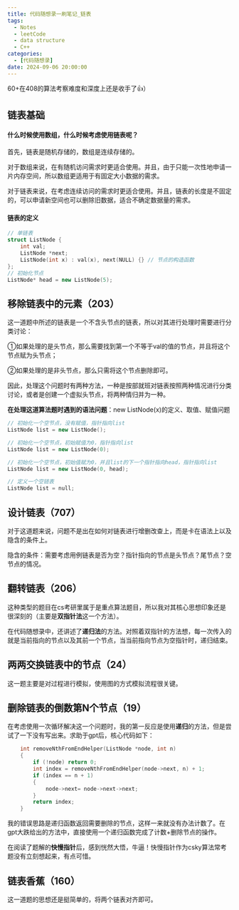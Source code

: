```yaml
---
title: 代码随想录一刷笔记_链表
tags: 
  - Notes
  - leetCode
  - data structure
  - C++
categories: 
  - [代码随想录]
date: 2024-09-06 20:00:00
---
```


60+在408的算法考察难度和深度上还是收手了👍）

<!-- more -->

## 链表基础

#### 什么时候使用数组，什么时候考虑使用链表呢？

首先，链表是随机存储的，数组是连续存储的。

对于数组来说，在有随机访问需求时更适合使用。并且，由于只能一次性地申请一片内存空间，所以数组更适用于有固定大小数据的需求。

对于链表来说，在考虑连续访问的需求时更适合使用。并且，链表的长度是不固定的，可以申请新空间也可以删除旧数据，适合不确定数据量的需求。

#### 链表的定义

```c++
// 单链表
struct ListNode {
    int val;
    ListNode *next;
    ListNode(int x) : val(x), next(NULL) {} // 节点的构造函数
};
// 初始化节点
ListNode* head = new ListNode(5);
```

## 移除链表中的元素（203）

这一道题中所述的链表是一个不含头节点的链表，所以对其进行处理时需要进行分类讨论：

①如果处理的是头节点，那么需要找到第一个不等于val的值的节点，并且将这个节点赋为头节点；

②如果处理的是非头节点，那么只需将这个节点删除即可。

因此，处理这个问题时有两种方法，一种是按部就班对链表按照两种情况进行分类讨论，或者是创建一个虚拟头节点，将两种情归并为一种。

**在处理这道算法题时遇到的语法问题**：new ListNode(x)的定义、取值、赋值问题

```c++
// 初始化一个空节点，没有赋值，指针指向list
ListNode list = new ListNode();

// 初始化一个空节点，初始赋值为0，指针指向list
ListNode list = new ListNode(0);

// 初始化一个空节点，初始值赋为0，并且list的下一个指针指向head，指针指向list
ListNode list = new ListNode(0, head);

// 定义一个空链表
ListNode list = null;
```

## 设计链表（707）

对于这道题来说，问题不是出在如何对链表进行增删改查上，而是卡在语法上以及隐含的条件上。

隐含的条件：需要考虑用例链表是否为空？指针指向的节点是头节点？尾节点？空节点的情况。

## 翻转链表（206）

这种类型的题目在cs考研里属于是重点算法题目，所以我对其核心思想印象还是很深刻的（主要是**双指针法**这一个方法）。

在代码随想录中，还讲述了**递归法**的方法。对照着双指针的方法想，每一次传入的就是当前指向的节点以及其前一个节点，当当前指向节点为空指针时，递归结束。

## 两两交换链表中的节点（24）

这一题主要是对过程进行模拟，使用图的方式模拟流程很关键。

## 删除链表的倒数第N个节点（19）

在考虑使用一次循环解决这一个问题时，我的第一反应是使用**递归**的方法，但是尝试了一下没有写出来。求助于gpt后，核心代码如下：

```c++
    int removeNthFromEndHelper(ListNode *node, int n) 
    {
        if (!node) return 0;
        int index = removeNthFromEndHelper(node->next, n) + 1;
        if (index == n + 1) 
        {
            node->next= node->next->next;
        }
        return index;
    }
```

我的错误思路是递归函数返回需要删除的节点，这样一来就没有办法计数了。在gpt大跌给出的方法中，直接使用一个递归函数完成了计数+删除节点的操作。

在阅读了题解的**快慢指针**后，感到恍然大悟，牛逼！快慢指针作为csky算法常考题没有立刻想起来，有点可惜。

## 链表香蕉（160）

这一道题的思想还是挺简单的，将两个链表对齐即可。
